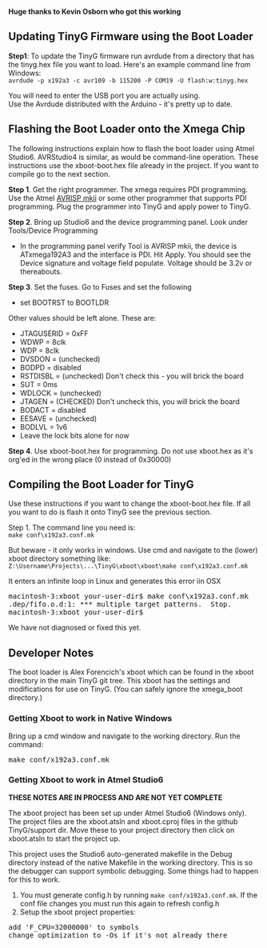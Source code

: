 **Huge thanks to Kevin Osborn who got this working**

## Updating TinyG Firmware using the Boot Loader

**Step1**: To update the TinyG firmware run avrdude from a directory that has the tinyg.hex file you want to load. Here's an example command line from Windows:<br>
`avrdude -p x192a3 -c avr109 -b 115200 -P COM19 -U flash:w:tinyg.hex`

You will need to enter the USB port you are actually using.<br>
Use the Avrdude distributed with the Arduino - it's pretty up to date. 

## Flashing the Boot Loader onto the Xmega Chip
The following instructions explain how to flash the boot loader using Atmel Studio6. AVRStudio4 is similar, as would be command-line operation. These instructions use the xboot-boot.hex file already in the project. If you want to compile go to the next section.

**Step 1**. Get the right programmer. The xmega requires PDI programming. Use the Atmel [AVRISP mkii](http://www.mouser.com/ProductDetail/Atmel/ATAVRISP2/?qs=%2fha2pyFaduiLEF45YHzXlzYdfQlCIaNgRBHMmCoiTxs%3d) or some other programmer that supports PDI programming. Plug the programmer into TinyG and apply power to TinyG.

**Step 2**. Bring up Studio6 and the device programming panel. Look under Tools/Device Programming
* In the programming panel verify Tool is AVRISP mkii, the device is ATxmega192A3 and the interface is PDI. Hit Apply. You should see the Device signature and voltage field populate. Voltage should be 3.2v or thereabouts.

**Step 3**. Set the fuses. Go to Fuses and set the following
* set BOOTRST to BOOTLDR

Other values should be left alone. These are:
 * JTAGUSERID = 0xFF
 * WDWP = 8clk
 * WDP = 8clk
 * DVSDON = (unchecked)
 * BODPD = disabled
 * RSTDISBL = (unchecked)  Don't check this - you will brick the board
 * SUT = 0ms
 * WDLOCK = (unchecked)
 * JTAGEN = (CHECKED) Don't uncheck this, you will brick the board
 * BODACT = disabled
 * EESAVE = (unchecked)
 * BODLVL = 1v6
 * Leave the lock bits alone for now

**Step 4**. Use xboot-boot.hex for programming. Do not use xboot.hex as it's org'ed in the wrong place (0 instead of 0x30000)

## Compiling the Boot Loader for TinyG
Use these instructions if you want to change the xboot-boot.hex file. If all you want to do is flash it onto TinyG see the previous section.

Step 1. The command line you need is:<br>
`make conf\x192a3.conf.mk`

But beware - it only works in windows. Use cmd and navigate to the (lower) xboot directory something like:
`Z:\Username\Projects\...\TinyG\xboot\xboot\make conf\x192a3.conf.mk`

It enters an infinite loop in Linux and generates this error iin OSX

<pre>
macintosh-3:xboot your-user-dir$ make conf\x192a3.conf.mk
.dep/fifo.o.d:1: *** multiple target patterns.  Stop.
macintosh-3:xboot your-user-dir$
</pre>

We have not diagnosed or fixed this yet.

## Developer Notes
The boot loader is Alex Forencich's xboot which can be found in the xboot directory in the main TinyG git tree. This xboot has the settings and modifications for use on TinyG. (You can safely ignore the xmega_boot directory.)

### Getting Xboot to work in Native Windows
Bring up a cmd window and navigate to the working directory. Run the command:
<pre>
make conf/x192a3.conf.mk
</pre>

### Getting Xboot to work in Atmel Studio6
**THESE NOTES ARE IN PROCESS AND ARE NOT YET COMPLETE**

The xboot project has been set up under Atmel Studio6 (Windows only). The project files are the xboot.atsln and xboot.cproj files in the github TinyG/support dir. Move these to your project directory then click on xboot.atsln to start the project up. 

This project uses the Studio6 auto-generated makefile in the Debug directory instead of the native Makefile in the working directory. This is so the debugger can support symbolic debugging. Some things had to happen for this to work.

1. You must generate config.h by running `make conf/x192a3.conf.mk`. If the conf file changes you must run this again to refresh config.h
2. Setup the xboot project properties:
<pre>
add 'F_CPU=32000000' to symbols
change optimization to -Os if it's not already there
</pre>
